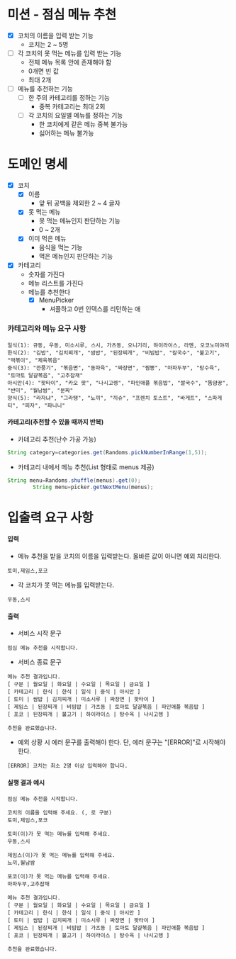 # 미션 - 점심 메뉴 추천

- [x] 코치의 이름을 입력 받는 기능
    - 코치는 2 ~ 5명
- [ ] 각 코치의 못 먹는 메뉴를 입력 받는 기능
    - 전체 메뉴 목록 안에 존재해야 함
    - 0개면 빈 값
    - 최대 2개
- [ ] 메뉴를 추천하는 기능
    - [ ] 한 주의 카테고리를 정하는 기능
        - 중복 카테고리는 최대 2회
    - [ ] 각 코치의 요일별 메뉴를 정하는 기능
        - 한 코치에게 같은 메뉴 중복 불가능
        - 싫어하는 메뉴 불가능

# 도메인 명세

- [x] 코치
    - [x] 이름
        - 앞 뒤 공백을 제외한 2 ~ 4 글자
    - [x] 못 먹는 메뉴
        - 못 먹는 메뉴인지 판단하는 기능
        - 0 ~ 2개
    - [x] 이미 먹은 메뉴
        - 음식을 먹는 기능
        - 먹은 메뉴인지 판단하는 기능
- [x] 카테고리
    - 숫자를 가진다
    - 메뉴 리스트를 가진다
    - 메뉴를 추천한다
        - [x] MenuPicker
            - 셔플하고 0번 인덱스를 리턴하는 애

### 카테고리와 메뉴 요구 사항

```
일식(1): 규동, 우동, 미소시루, 스시, 가츠동, 오니기리, 하이라이스, 라멘, 오코노미야끼
한식(2): "김밥", "김치찌개", "쌈밥", "된장찌개", "비빔밥", "칼국수", "불고기", "떡볶이", "제육볶음"
중식(3): "깐풍기", "볶음면", "동파육", "짜장면", "짬뽕", "마파두부", "탕수육", "토마토 달걀볶음", "고추잡채"
아시안(4): "팟타이", "카오 팟", "나시고렝", "파인애플 볶음밥", "쌀국수", "똠얌꿍", "반미", "월남쌈", "분짜"
양식(5): "라자냐", "그라탱", "뇨끼", "끼슈", "프렌치 토스트", "바게트", "스파게티", "피자", "파니니"
```

#### 카테고리(추천할 수 있을 때까지 반복)

- 카테고리 추천(난수 가공 가능)

```java
String category=categories.get(Randoms.pickNumberInRange(1,5));
```

- 카테고리 내에서 메뉴 추천(List<String> 형태로 menus 제공)

```java
String menu=Randoms.shuffle(menus).get(0);
        String menu=picker.getNextMenu(menus);
```

# 입출력 요구 사항

#### 입력

- 메뉴 추천을 받을 코치의 이름을 입력받는다. 올바른 값이 아니면 예외 처리한다.

```
토미,제임스,포코
```

- 각 코치가 못 먹는 메뉴를 입력받는다.

```
우동,스시
```

#### 출력

- 서비스 시작 문구

```
점심 메뉴 추천을 시작합니다.
```

- 서비스 종료 문구

```
메뉴 추천 결과입니다.
[ 구분 | 월요일 | 화요일 | 수요일 | 목요일 | 금요일 ]
[ 카테고리 | 한식 | 한식 | 일식 | 중식 | 아시안 ]
[ 토미 | 쌈밥 | 김치찌개 | 미소시루 | 짜장면 | 팟타이 ]
[ 제임스 | 된장찌개 | 비빔밥 | 가츠동 | 토마토 달걀볶음 | 파인애플 볶음밥 ]
[ 포코 | 된장찌개 | 불고기 | 하이라이스 | 탕수육 | 나시고렝 ]

추천을 완료했습니다.
```

- 예외 상황 시 에러 문구를 출력해야 한다. 단, 에러 문구는 "[ERROR]"로 시작해야 한다.

```
[ERROR] 코치는 최소 2명 이상 입력해야 합니다.
```

#### 실행 결과 예시

```
점심 메뉴 추천을 시작합니다.

코치의 이름을 입력해 주세요. (, 로 구분)
토미,제임스,포코

토미(이)가 못 먹는 메뉴를 입력해 주세요.
우동,스시

제임스(이)가 못 먹는 메뉴를 입력해 주세요.
뇨끼,월남쌈

포코(이)가 못 먹는 메뉴를 입력해 주세요.
마파두부,고추잡채

메뉴 추천 결과입니다.
[ 구분 | 월요일 | 화요일 | 수요일 | 목요일 | 금요일 ]
[ 카테고리 | 한식 | 한식 | 일식 | 중식 | 아시안 ]
[ 토미 | 쌈밥 | 김치찌개 | 미소시루 | 짜장면 | 팟타이 ]
[ 제임스 | 된장찌개 | 비빔밥 | 가츠동 | 토마토 달걀볶음 | 파인애플 볶음밥 ]
[ 포코 | 된장찌개 | 불고기 | 하이라이스 | 탕수육 | 나시고렝 ]

추천을 완료했습니다.
```

